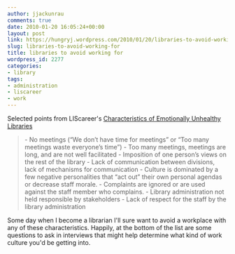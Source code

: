 ```yaml
---
author: jjackunrau
comments: true
date: 2010-01-20 16:05:24+00:00
layout: post
link: https://hungryj.wordpress.com/2010/01/20/libraries-to-avoid-working-for/
slug: libraries-to-avoid-working-for
title: libraries to avoid working for
wordpress_id: 2277
categories:
- library
tags:
- administration
- liscareer
- work
---
```


Selected points from LIScareer's [Characteristics of Emotionally Unhealthy Libraries](http://liscareer.com/cunningham_eiq.htm)

<blockquote>- No meetings (“We don’t have time for meetings” or “Too many meetings waste everyone’s time”)
- Too many meetings, meetings are long, and are not well facilitated
- Imposition of one person’s views on the rest of the library
- Lack of communication between divisions, lack of mechanisms for communication
- Culture is dominated by a few negative personalities that “act out” their own personal agendas or 
decrease staff morale.  
- Complaints are ignored or are used against the staff member who complains.  
- Library administration not held responsible by stakeholders
- Lack of respect for the staff by the library administration</blockquote>

Some day when I become a librarian I'll sure want to avoid a workplace with any of these characteristics. Happily, at the bottom of the list are some questions to ask in interviews that might help determine what kind of work culture you'd be getting into.
